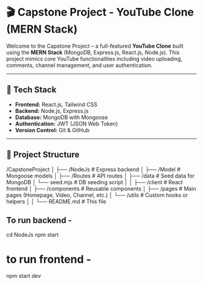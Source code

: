 # 🎬 Capstone Project - YouTube Clone (MERN Stack)

Welcome to the Capstone Project – a full-featured **YouTube Clone** built using the **MERN Stack** (MongoDB, Express.js, React.js, Node.js). This project mimics core YouTube functionalities including video uploading, comments, channel management, and user authentication.

---

## 🚀 Tech Stack

- **Frontend:** React.js, Tailwind CSS
- **Backend:** Node.js, Express.js
- **Database:** MongoDB with Mongoose
- **Authentication:** JWT (JSON Web Token)
- **Version Control:** Git & GitHub

---

## 📁 Project Structure
/CapstoneProject
│
├── /NodeJs # Express backend
│ ├── /Model # Mongoose models
│ ├── /Routes # API routes
│ ├── /data # Seed data for MongoDB
│ └── seed.mjs # DB seeding script
│
│
├── /client # React frontend
│ ├── /components # Reusable components
│ ├── /pages # Main pages (Homepage, Video, Channel, etc.)
│ └── /utils # Custom hooks or helpers
│
│
└── README.md # This file



## To run backend - 

cd NodeJs
npm start


# to run frontend - 

npm start dev

